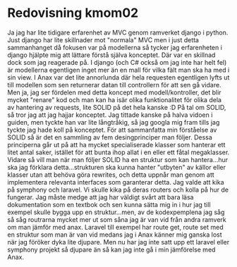 ---
---
Redovisning kmom02
=========================

Ja jag har lite tidigare erfarenhet av MVC genom ramverket django i python. Just django har lite skillnader mot "normala" MVC men i just detta sammanhanget då fokusen var på modellerna så tycker jag erfarenheten i django hjälpte mig att lättare förstå själva konceptet. Där var en skillnad dock som jag reagerade på. I django (och C# också om jag inte har helt fel) är modellerna egentligen inget mer än en mall för vilka fält man ska ha med i sin view. I Anax var det lite annorlunda där hela requesten egentligen lyfts ut till modellen som sen returnerar datan till controllern för att sen gå vidare. Men ja, jag ser fördelen med detta koncept med modell/kontroller, det blir mycket "renare" kod och man kan ha isär olika funktionalitet för olika dela av hantering av requests, lite SOLID på det hela kanske :D På tal om SOLID, så tror jag att jag hajjar konceptet. Jag tittade kanske på halva vidoen i guiden, men tyckte han var lite långtråkig, så jag googla mig fram tills jag tyckte jag hade koll på konceptet. För att sammanfatta min förståelse av SOLID så är det en sammling av fem desingprinciper man följer. Dessa principerna går ut på att ha mycket specialiserade klasser som hanterar ett litet antal saker, istället för att bunta ihop allat i en eller ett fåtal megaklasser. Vidare så vill man när man följer SOLID ha en struktur som kan hantera...hur ska jag förklara detta...strukturen ska kunna hanter "utbyten" av källor eller klasser utan att behöva göra rewrites, och detta uppnår man genom att implementera relevanta interfaces som garanterar detta. 
Jag valde att kika på symphony och laravel. Vi skulle kika på deras routers och kolla på hur de fungerar. Jag måste medge att jag har väldigt svårt att bara läsa dokumentation som en textbok och sen kunna sätta mig in i hur jag till exempel skulle bygga upp en struktur...men, av de kodexpemplena jag såg så såg routrarna mycket mer ut som såna jag är van vid från andra ramverk om man jämför med anax. Laravel till exempel har route get, route set med en struktur som man är van vid medans jag i Anax känner mig ganska lost när jag föröker dyka lite djupare. Men nu har jag inte satt upp ett laravel eller symphony projekt så djupare än så kan jag inte gå i min jämförelse med Anax.
